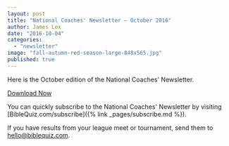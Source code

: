 ```yaml
---
layout: post
title: "National Coaches' Newsletter – October 2016"
author: James Lex
date: "2016-10-04"
categories: 
  - "newsletter"
image: "fall-autumn-red-season-large-848x565.jpg"
published: true
---
```


Here is the October edition of the National Coaches' Newsletter.

<a href="{% link assets/2016/BQ-Newsletter-10.16.pdf %}" class="button is-primary">Download Now</a>

You can quickly subscribe to the National Coaches' Newsletter by visiting [BibleQuiz.com/subscribe]({% link _pages/subscribe.md %}).

If you have results from your league meet or tournament, send them to [hello@biblequiz.com](mailto:hello@biblequiz.com).

